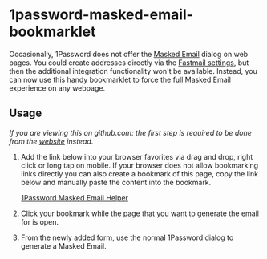 # 1password-masked-email-bookmarklet

Occasionally, 1Password does not offer the [Masked Email](https://1password.com/fastmail/) dialog on web pages.
You could create addresses directly via the [Fastmail settings](https://app.fastmail.com/settings/masked), but then the additional integration functionality won't be available.
Instead, you can now use this handy bookmarklet to force the full Masked Email experience on any webpage.

## Usage

_If you are viewing this on github.com: the first step is required to be done from the [website](https://mkerix.github.io/1password-masked-email-bookmarklet/) instead_.

1. Add the link below into your browser favorites via drag and drop, right click or long tap on mobile. If your browser does not allow bookmarking links directly you can also create a bookmark of this page, copy the link below and manually paste the content into the bookmark.
   
   <a href="javascript: (() => {    const html = '<form><label for=&quot;email&quot; style=&quot;display: none;&quot;>Email</label><input id=&quot;op-masked-email-helper&quot; type=&quot;email&quot; name=&quot;email&quot; autocomplete=&quot;email&quot;><button type=&quot;submit&quot;>Submit</button></form>';    document.body.insertAdjacentHTML('afterbegin', html);    document.getElementById('op-masked-email-helper').focus();})();">1Password Masked Email Helper</a>
2. Click your bookmark while the page that you want to generate the email for is open.
3. From the newly added form, use the normal 1Password dialog to generate a Masked Email.

